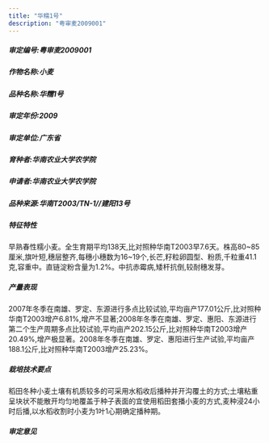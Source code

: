```yaml
---
title: "华糯1号"
description: "粤审麦2009001"
---
```

##### 审定编号:粤审麦2009001

##### 作物名称:小麦

##### 品种名称:华糯1号

##### 审定年份:2009

##### 审定单位:广东省

##### 育种者:华南农业大学农学院

##### 申请者:华南农业大学农学院

##### 品种来源:华南T2003/TN-1//建阳13号

##### 特征特性
早熟春性糯小麦。全生育期平均138天,比对照种华南T2003早7.6天。株高80~85厘米,旗叶短,穗层整齐,每穗小穗数为16~19个,长芒,籽粒卵圆型、粉质,千粒重41.1克,容重中。直链淀粉含量为1.2%。中抗赤霉病,矮杆抗倒,较耐穗发芽。

##### 产量表现
2007年冬季在南雄、罗定、东源进行多点比较试验,平均亩产177.01公斤,比对照种华南T2003增产6.81%,增产不显著;2008年冬季在南雄、罗定、惠阳、东源进行第二个生产周期多点比较试验,平均亩产202.15公斤,比对照种华南T2003增产20.49%,增产极显著。2008年冬季在南雄、罗定、惠阳进行生产试验,平均亩产188.1公斤,比对照种华南T2003增产25.23%。

##### 栽培技术要点
稻田冬种小麦土壤有机质较多的可采用水稻收后播种并开沟覆土的方式;土壤粘重呈块状不能散开均匀地覆盖于种子表面的宜使用稻田套播小麦的方式,麦种浸24小时后播,以水稻收割时小麦为1叶1心期确定播种期。

##### 审定意见

